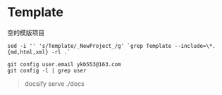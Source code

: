 # Template 

空的模版项目

```
sed -i '' 's/Template/_NewProject_/g' `grep Template --include=\*.{md,html,xml} -rl .`

git config user.email ykb553@163.com
git config -l | grep user
```

> docsify serve ./docs



